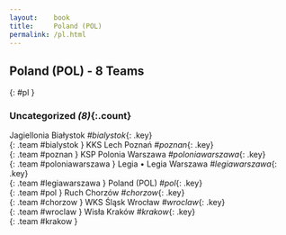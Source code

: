 ```yaml
---
layout:    book
title:     Poland (POL)
permalink: /pl.html
---
```


## Poland (POL) - 8 Teams
{: #pl }





### Uncategorized _(8)_{:.count}

Jagiellonia Białystok  _#bialystok_{: .key} <br>
{: .team #bialystok }
KKS Lech Poznań  _#poznan_{: .key} <br>
{: .team #poznan }
KSP Polonia Warszawa  _#poloniawarszawa_{: .key} <br>
{: .team #poloniawarszawa }
Legia • Legia Warszawa  _#legiawarszawa_{: .key} <br>
{: .team #legiawarszawa }
Poland  (POL) _#pol_{: .key} <br>
{: .team #pol }
Ruch Chorzów  _#chorzow_{: .key} <br>
{: .team #chorzow }
WKS Śląsk Wrocław  _#wroclaw_{: .key} <br>
{: .team #wroclaw }
Wisła Kraków  _#krakow_{: .key} <br>
{: .team #krakow }


 
